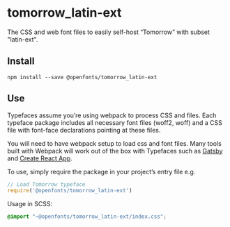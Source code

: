
# tomorrow_latin-ext

The CSS and web font files to easily self-host “Tomorrow” with subset "latin-ext".

## Install

`npm install --save @openfonts/tomorrow_latin-ext`

## Use

Typefaces assume you’re using webpack to process CSS and files. Each typeface
package includes all necessary font files (woff2, woff) and a CSS file with
font-face declarations pointing at these files.

You will need to have webpack setup to load css and font files. Many tools built
with Webpack will work out of the box with Typefaces such as [Gatsby](https://github.com/gatsbyjs/gatsby)
and [Create React App](https://github.com/facebookincubator/create-react-app).

To use, simply require the package in your project’s entry file e.g.

```javascript
// Load Tomorrow typeface
require('@openfonts/tomorrow_latin-ext')
```

Usage in SCSS:
```scss
@import "~@openfonts/tomorrow_latin-ext/index.css";
```
